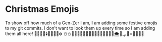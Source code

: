 # Christmas Emojis
To show off how much of a Gen-Zer I am, I am adding some festive emojis to my git commits. I don't want to
look them up every time so I am adding them all here!
🔔🍴🎁👶🕯️🎅👼🎶🤶❄️ ☃️⛄🌟🎄🍷🦌🍪🥛🧝‍♀️🧦🧝‍♂️🧑‍🎄🧝💝🌨️💟🛷📜⭐🍰🍬🌠🌌